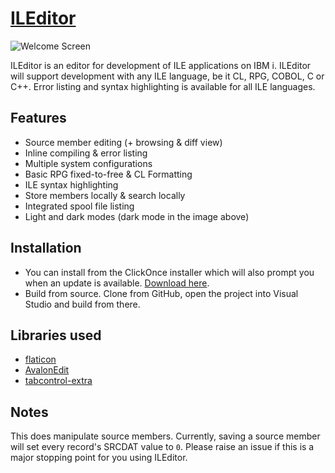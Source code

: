 # [ILEditor](http://worksofbarry.com/ileditor/)

![Welcome Screen](https://i.imgur.com/UQdSjut.png)

ILEditor is an editor for development of ILE applications on IBM i. ILEditor will support development with any ILE language, be it CL, RPG, COBOL, C or C++. Error listing and syntax highlighting is available for all ILE languages.

## Features

* Source member editing (+ browsing & diff view)
* Inline compiling & error listing
* Multiple system configurations
* Basic RPG fixed-to-free & CL Formatting
* ILE syntax highlighting
* Store members locally & search locally
* Integrated spool file listing
* Light and dark modes (dark mode in the image above)

## Installation

* You can install from the ClickOnce installer which will also prompt you when an update is available. [Download here](http://worksofbarry.com/ileditor/installer/setup.exe).
* Build from source. Clone from GitHub, open the project into Visual Studio and build from there.

## Libraries used

* [flaticon](https://www.flaticon.com/authors/simpleicon)
* [AvalonEdit](https://github.com/icsharpcode/AvalonEdit)
* [tabcontrol-extra](https://github.com/tradewright/tabcontrol-extra)

## Notes

This does manipulate source members. Currently, saving a source member will set every record's SRCDAT value to `0`. Please raise an issue if this is a major stopping point for you using ILEditor.